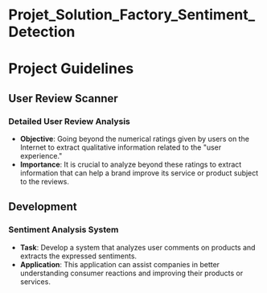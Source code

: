 # Projet_Solution_Factory_Sentiment_Detection

# Project Guidelines

## User Review Scanner

### Detailed User Review Analysis

- **Objective**: Going beyond the numerical ratings given by users on the Internet to extract qualitative information related to the "user experience."
- **Importance**: It is crucial to analyze beyond these ratings to extract information that can help a brand improve its service or product subject to the reviews.

## Development

### Sentiment Analysis System

- **Task**: Develop a system that analyzes user comments on products and extracts the expressed sentiments.
- **Application**: This application can assist companies in better understanding consumer reactions and improving their products or services.
